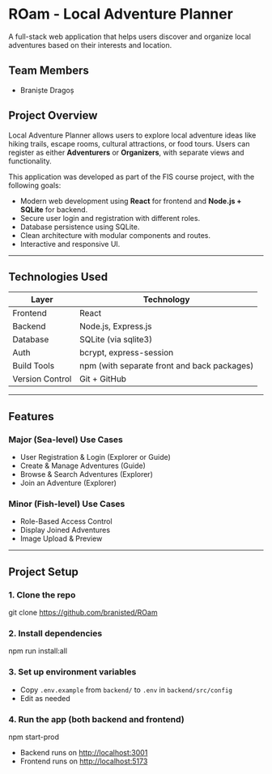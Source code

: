 # ROam - Local Adventure Planner

A full-stack web application that helps users discover and organize local adventures based on their interests and location.

## Team Members
- Braniște Dragoș

## Project Overview

Local Adventure Planner allows users to explore local adventure ideas like hiking trails, escape rooms, cultural attractions, or food tours. Users can register as either **Adventurers** or **Organizers**, with separate views and functionality.

This application was developed as part of the FIS course project, with the following goals:
- Modern web development using **React** for frontend and **Node.js + SQLite** for backend.
- Secure user login and registration with different roles.
- Database persistence using SQLite.
- Clean architecture with modular components and routes.
- Interactive and responsive UI.

---

## Technologies Used

| Layer           | Technology                                  |
|-----------------|---------------------------------------------|
| Frontend        | React                                       |
| Backend         | Node.js, Express.js                         |
| Database        | SQLite (via sqlite3)                        |
| Auth            | bcrypt, express-session                     |
| Build Tools     | npm (with separate front and back packages) |
| Version Control | Git + GitHub                                |

---

## Features

### Major (Sea-level) Use Cases

- User Registration & Login (Explorer or Guide)
- Create & Manage Adventures (Guide)
- Browse & Search Adventures (Explorer)
- Join an Adventure (Explorer)

### Minor (Fish-level) Use Cases
- Role-Based Access Control
- Display Joined Adventures
- Image Upload & Preview

---

## Project Setup

### 1. Clone the repo
git clone https://github.com/branisted/ROam

### 2. Install dependencies
npm run install:all

### 3. Set up environment variables
- Copy `.env.example` from `backend/` to `.env` in `backend/src/config`
- Edit as needed

### 4. Run the app (both backend and frontend)
npm start-prod

- Backend runs on [http://localhost:3001](http://localhost:3001)
- Frontend runs on [http://localhost:5173](http://localhost:5173)



